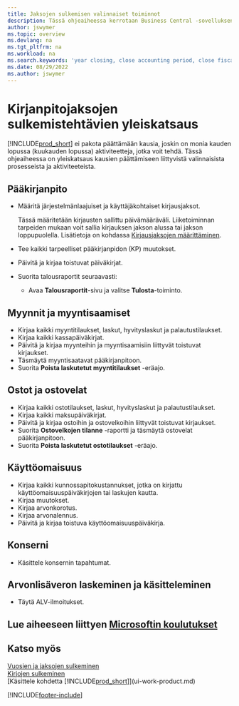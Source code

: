 ```yaml
---
title: Jaksojen sulkemisen valinnaiset toiminnot
description: Tässä ohjeaiheessa kerrotaan Business Central -sovelluksen kirjanpitojaksojen sulkemisen valinnaisista prosesseista ja toiminnoista.
author: jswymer
ms.topic: overview
ms.devlang: na
ms.tgt_pltfrm: na
ms.workload: na
ms.search.keywords: 'year closing, close accounting period, close fiscal year, aging, creditor payments, vendor payments'
ms.date: 08/29/2022
ms.author: jswymer
---
```

# <a name="overview-of-tasks-to-close-accounting-periods" />Kirjanpitojaksojen sulkemistehtävien yleiskatsaus

[!INCLUDE[prod_short](includes/prod_short.md)] ei pakota päättämään kausia, joskin on monia kauden lopussa (kuukauden lopussa) aktiviteetteja, jotka voit tehdä. Tässä ohjeaiheessa on yleiskatsaus kausien päättämiseen liittyvistä valinnaisista prosesseista ja aktiviteeteista.  

## <a name="general-ledger" />Pääkirjanpito

* Määritä järjestelmänlaajuiset ja käyttäjäkohtaiset kirjausjaksot.  

    Tässä määritetään kirjausten sallittu päivämääräväli. Liiketoiminnan tarpeiden mukaan voit sallia kirjauksen jakson alussa tai jakson loppupuolella. Lisätietoja on kohdassa [Kirjausjaksojen määrittäminen](finance-how-specify-posting-periods.md).  
* Tee kaikki tarpeelliset pääkirjanpidon (KP) muutokset.  
* Päivitä ja kirjaa toistuvat päiväkirjat.  
  <!--* Process Consolidations-->
* Suorita talousraportit seuraavasti:  
  * Avaa **Talousraportit**-sivu ja valitse **Tulosta**-toiminto.  

## <a name="sales-and-receivables" />Myynnit ja myyntisaamiset

* Kirjaa kaikki myyntitilaukset, laskut, hyvityslaskut ja palautustilaukset.  
* Kirjaa kaikki kassapäiväkirjat.  
* Päivitä ja kirjaa myynteihin ja myyntisaamisiin liittyvät toistuvat kirjaukset.  
* Täsmäytä myyntisaatavat pääkirjanpitoon.  
* Suorita **Poista laskutetut myyntitilaukset** -eräajo.  

## <a name="purchases-and-payables" />Ostot ja ostovelat

* Kirjaa kaikki ostotilaukset, laskut, hyvityslaskut ja palautustilaukset.  
* Kirjaa kaikki maksupäiväkirjat.  
* Päivitä ja kirjaa ostoihin ja ostovelkoihin liittyvät toistuvat kirjaukset.  
* Suorita **Ostovelkojen tilanne** -raportti ja täsmäytä ostovelat pääkirjanpitoon.  
* Suorita **Poista laskutetut ostotilaukset** -eräajo.  

## <a name="fixed-assets" />Käyttöomaisuus

* Kirjaa kaikki kunnossapitokustannukset, jotka on kirjattu käyttöomaisuuspäiväkirjojen tai laskujen kautta.
* Kirjaa muutokset.
* Kirjaa arvonkorotus.
* Kirjaa arvonalennus.
* Päivitä ja kirjaa toistuva käyttöomaisuuspäiväkirja.

## <a name="intercompany" />Konserni

* Käsittele konsernin tapahtumat.

## <a name="calculate-and-process-sales-tax" />Arvonlisäveron laskeminen ja käsitteleminen

* Täytä ALV-ilmoitukset.  

## <a name="see-related-microsoft-training" />Lue aiheeseen liittyen [Microsoftin koulutukset](/training/modules/close-fiscal-year-dynamics-365-business-central/)

## <a name="see-also" />Katso myös

[Vuosien ja jaksojen sulkeminen](year-close-years-periods.md)  
[Kirjojen sulkeminen](year-close-books.md)  
[Käsittele kohdetta [!INCLUDE[prod_short](includes/prod_short.md)]](ui-work-product.md)

[!INCLUDE[footer-include](includes/footer-banner.md)]
